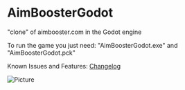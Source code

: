 # AimBoosterGodot
"clone" of aimbooster.com in the Godot engine

To run the game you just need: "AimBoosterGodot.exe" and "AimBoosterGodot.pck"

Known Issues and Features:
[Changelog](../master/changelog.txt)

![Picture](https://i.imgur.com/F3BuGkR.png)

